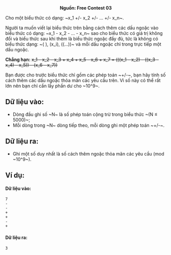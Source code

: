 **<center>Nguồn:  Free Contest 03</center>**

Cho một biểu thức có dạng: ~x_1 +/- x_2 +/- … +/- x_n~.

Người ta muốn viết lại biểu thức trên bằng cách thêm các dấu ngoặc vào biểu thức có dạng: ~x_1 - x_2 - … - x_n~ sao cho biểu thức có giá trị không đổi và biểu thức sau khi thêm là biểu thức ngoặc đầy đủ, tức là  không có biểu thức dạng:  ~( ), (x_i), ((...))~ và mỗi dấu ngoặc chỉ trong trực tiếp một dấu ngoặc.

**Chẳng hạn:**
~~x_1 – x_2 – x_3 + x_4 + x_5 – x_6 + x_7 = (((x_1 – x_2) – ((x_3 – x_4) – x_5)) – (x_6 – x_7))~~

Bạn được cho trước biểu thức chỉ gồm các phép toán ~+/-~, bạn hãy tính số cách thêm các dấu ngoặc thỏa mãn các yêu cầu trên. Vì số này có thể rất lớn nên bạn chỉ cần lấy phần dư cho ~10^9~.

## Dữ liệu vào:
- Dòng đầu ghi số ~N~ là số phép toán cộng trừ trong biểu thức ~(N ≤ 5000)~;
- Mỗi dòng trong ~N~ dòng tiếp theo, mỗi dòng ghi một phép toán ~+/-~.

## Dữ liệu ra:
- Ghi một số duy nhất là số cách thêm ngoặc thỏa mãn các yêu cầu (mod ~10^9~).

## Ví dụ:
#### Dữ liệu vào:
```
7
-
-
+
+
-
+
```

#### Dữ liệu ra:
```
3
```
